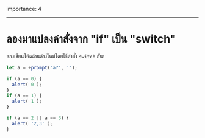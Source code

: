 importance: 4

---

# ลองมาแปลงคำสั่งจาก "if" เป็น "switch"

ลองเขียนโค้ดด้านล่างใหม่โดยใช้คำสั่ง `switch` กัน:

```js run
let a = +prompt('a?', '');

if (a == 0) {
  alert( 0 );
}
if (a == 1) {
  alert( 1 );
}

if (a == 2 || a == 3) {
  alert( '2,3' );
}
```


